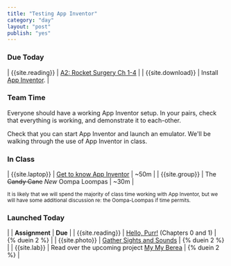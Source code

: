 ```yaml
---
title: "Testing App Inventor"
category: "day"
layout: "post"
publish: "yes"
---
```


### Due Today

| {{site.reading}} | [A2: Rocket Surgery Ch 1-4]({{site.base}}/todo/a2/) |
| {{site.download}} | Install [App Inventor]({{site.base}}/infra/setup-app-inventor/). |

### Team Time

Everyone should have a working App Inventor setup. In your pairs, check that everything is working, and demonstrate it to each-other.

Check that you can start App Inventor and launch an emulator. We'll be walking through the use of App Inventor in class.

### In Class

| {{site.laptop}} | [Get to know App Inventor]({{site.base}}/todo/l0/) | ~50m |
| {{site.group}} | The <strike>Candy Cane</strike> *New* Oompa Loompas | ~30m | 

<small>It is likely that we will spend the majority of class time working with App Inventor, but we will have some additional discussion re: the Oompa-Loompas if time permits.</small>

### Launched Today

| | **Assignment** | **Due** |
| {{site.reading}} | [Hello, Purr!]({{site.base}}/todo/a3/) (Chapters 0 and 1) | {% duein 2 %} |
| {{site.photo}} | [Gather Sights and Sounds]({{site.base}}/todo/a4/) | {% duein 2 %} |
| {{site.lab}} | Read over the upcoming project [My My Berea]({{site.base}}/todo/tp0/) | {% duein 2 %} |